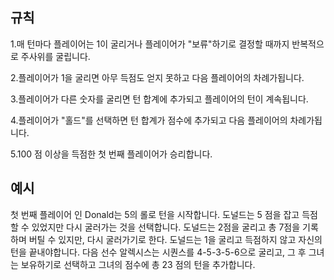 ## 규칙

1.매 턴마다 플레이어는 1이 굴리거나 플레이어가 "보류"하기로 결정할 때까지 반복적으로 주사위를 굴립니다.

2.플레이어가 1을 굴리면 아무 득점도 얻지 못하고 다음 플레이어의 차례가됩니다.

3.플레이어가 다른 숫자를 굴리면 턴 합계에 추가되고 플레이어의 턴이 계속됩니다.

4.플레이어가 "홀드"를 선택하면 턴 합계가 점수에 추가되고 다음 플레이어의 차례가됩니다.

5.100 점 이상을 득점한 첫 번째 플레이어가 승리합니다.

## 예시

 첫 번째 플레이어 인 Donald는 5의 롤로 턴을 시작합니다. 도널드는 5 점을 잡고 득점 할 수 있었지만 다시 굴러가는 것을 선택합니다. 도널드는 2점을 굴리고 총 7점을 기록하며 버틸 수 있지만, 다시 굴러가기로 한다. 도널드는 1을 굴리고 득점하지 않고 자신의 턴을 끝내야합니다. 다음 선수 알렉시스는 시퀀스를 4-5-3-5-6으로 굴리고, 그 후 그녀는 보유하기로 선택하고 그녀의 점수에 총 23 점의 턴을 추가합니다.
